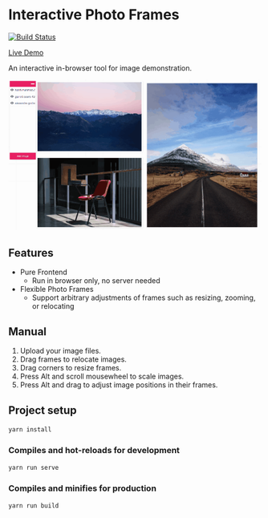 # Interactive Photo Frames

[![Build Status](https://travis-ci.org/miksin/interactive-photo-frames.svg?branch=master)](https://travis-ci.org/miksin/interactive-photo-frames)

[Live Demo](https://miksin.github.io/interactive-photo-frames)

An interactive in-browser tool for image demonstration.

![demo](./demo.gif)

## Features

- Pure Frontend
  - Run in browser only, no server needed
- Flexible Photo Frames
  - Support arbitrary adjustments of frames such as resizing, zooming, or relocating

## Manual

1. Upload your image files.
1. Drag frames to relocate images.
1. Drag corners to resize frames.
1. Press Alt and scroll mousewheel to scale images.
1. Press Alt and drag to adjust image positions in their frames.

## Project setup

```bash
yarn install
```

### Compiles and hot-reloads for development

```bash
yarn run serve
```

### Compiles and minifies for production

```bash
yarn run build
```

